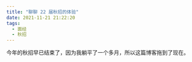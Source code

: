 ```yaml
---
title: "聊聊 22 届秋招的体验"
date: 2021-11-21 21:22:20
tags:
  - 面经
  - 秋招
---
```


今年的秋招早已结束了，因为我躺平了一个多月，所以这篇博客拖到了现在。